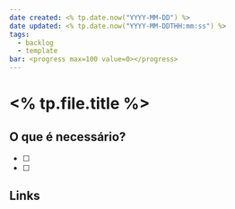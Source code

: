 ```yaml
---
date created: <% tp.date.now("YYYY-MM-DD") %>
date updated: <% tp.date.now("YYYY-MM-DDTHH:mm:ss") %>
tags:
  - backlog
  - template
bar: <progress max=100 value=0></progress>
---
```


# <% tp.file.title %>

## O que é necessário?

- [ ] 
- [ ] 
## Links
